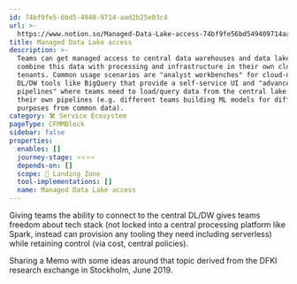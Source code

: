 ```yaml
---
id: 74bf9fe5-6bd5-4940-9714-aad2b25e03c4
url: >-
  https://www.notion.so/Managed-Data-Lake-access-74bf9fe56bd549409714aad2b25e03c4
title: Managed Data Lake access
description: >-
  Teams can get managed access to central data warehouses and data lakes to
  combine this data with processing and infrastructure in their own cloud
  tenants. Common usage scenarios are "analyst workbenches" for cloud-native
  DL/DW tools like BigQuery that provide a self-service UI and "advanced data
  pipelines" where teams need to load/query data from the central lake into
  their own pipelines (e.g. different teams building ML models for different
  purposes from common data). 
category: 🛠 Service Ecosystem
pageType: CFMMBlock
sidebar: false
properties:
  enables: []
  journey-stage: ⭐️⭐️⭐️⭐️
  depends-on: []
  scope: 🛬 Landing Zone
  tool-implementations: []
  name: Managed Data Lake access
---
```


Giving teams the ability to connect to the central DL/DW gives teams freedom about tech stack (not locked into a central processing platform like Spark, instead can provision any tooling they need including serverless) while retaining control (via cost, central policies).



Sharing a Memo with some ideas around that topic derived from the DFKI research exchange in Stockholm, June 2019.

<!-- unsupported block type: file -->